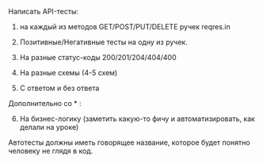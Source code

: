Написать API-тесты:

1. на каждый из методов GET/POST/PUT/DELETE ручек reqres.in

2. Позитивные/Негативные тесты на одну из ручек.

3. На разные статус-коды 200/201/204/404/400

4. На разные схемы (4-5 схем)

5. С ответом и без ответа



Дополнительно со * : 

6. На бизнес-логику (заметить какую-то фичу и автоматизировать, как делали на уроке)



Автотесты должны иметь говорящее название, которое будет понятно человеку не глядя в код.